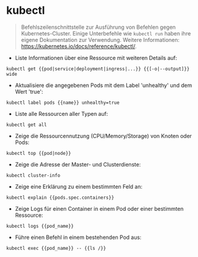 # kubectl

> Befehlszeilenschnittstelle zur Ausführung von Befehlen gegen Kubernetes-Cluster.
> Einige Unterbefehle wie `kubectl run` haben ihre eigene Dokumentation zur Verwendung.
> Weitere Informationen: <https://kubernetes.io/docs/reference/kubectl/>.

- Liste Informationen über eine Ressource mit weiteren Details auf:

`kubectl get {{pod|service|deployment|ingress|...}} {{[-o|--output]}} wide`

- Aktualisiere die angegebenen Pods mit dem Label 'unhealthy' und dem Wert 'true':

`kubectl label pods {{name}} unhealthy=true`

- Liste alle Ressourcen aller Typen auf:

`kubectl get all`

- Zeige die Ressourcennutzung (CPU/Memory/Storage) von Knoten oder Pods:

`kubectl top {{pod|node}}`

- Zeige die Adresse der Master- und Clusterdienste:

`kubectl cluster-info`

- Zeige eine Erklärung zu einem bestimmten Feld an:

`kubectl explain {{pods.spec.containers}}`

- Zeige Logs für einen Container in einem Pod oder einer bestimmten Ressource:

`kubectl logs {{pod_name}}`

- Führe einen Befehl in einem bestehenden Pod aus:

`kubectl exec {{pod_name}} -- {{ls /}}`
